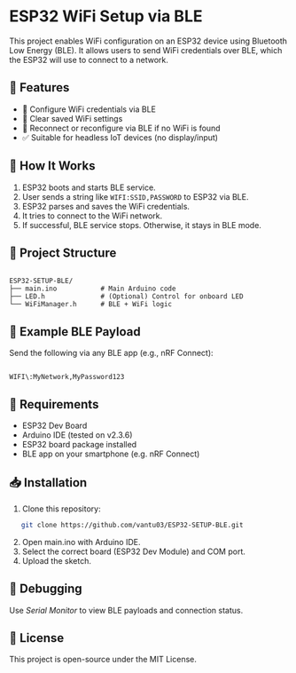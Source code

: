 # ESP32 WiFi Setup via BLE

This project enables WiFi configuration on an ESP32 device using Bluetooth Low Energy (BLE). It allows users to send WiFi credentials over BLE, which the ESP32 will use to connect to a network.

## 🚀 Features

- 📡 Configure WiFi credentials via BLE
- 🔄 Clear saved WiFi settings
- 🔧 Reconnect or reconfigure via BLE if no WiFi is found
- ✅ Suitable for headless IoT devices (no display/input)

## 🧠 How It Works

1. ESP32 boots and starts BLE service.
2. User sends a string like `WIFI:SSID,PASSWORD` to ESP32 via BLE.
3. ESP32 parses and saves the WiFi credentials.
4. It tries to connect to the WiFi network.
5. If successful, BLE service stops. Otherwise, it stays in BLE mode.

## 📂 Project Structure

```

ESP32-SETUP-BLE/
├── main.ino           # Main Arduino code
├── LED.h              # (Optional) Control for onboard LED
└── WiFiManager.h      # BLE + WiFi logic

```

## 📲 Example BLE Payload

Send the following via any BLE app (e.g., nRF Connect):

```

WIFI\:MyNetwork,MyPassword123

````

## 🔧 Requirements

- ESP32 Dev Board
- Arduino IDE (tested on v2.3.6)
- ESP32 board package installed
- BLE app on your smartphone (e.g. nRF Connect)

## 📥 Installation

1. Clone this repository:
```bash
   git clone https://github.com/vantu03/ESP32-SETUP-BLE.git
```

2. Open main.ino with Arduino IDE.
3. Select the correct board (ESP32 Dev Module) and COM port.
4. Upload the sketch.

## 🧪 Debugging

Use *Serial Monitor* to view BLE payloads and connection status.

## 📜 License

This project is open-source under the MIT License.
